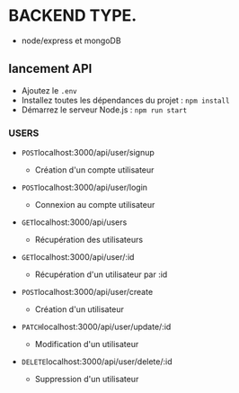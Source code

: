 # BACKEND TYPE. 

* node/express et mongoDB

## lancement API

* Ajoutez le `.env`
* Installez toutes les dépendances du projet : `npm install`
* Démarrez le serveur Node.js : `npm run start`


### USERS

* `POST`localhost:3000/api/user/signup
    * Création d'un compte utilisateur

* `POST`localhost:3000/api/user/login
    * Connexion au compte utilisateur

* `GET`localhost:3000/api/users
    * Récupération des utilisateurs

* `GET`localhost:3000/api/user/:id
    * Récupération d'un utilisateur par :id

* `POST`localhost:3000/api/user/create
    * Création d'un utilisateur

* `PATCH`localhost:3000/api/user/update/:id
    * Modification d'un utilisateur

* `DELETE`localhost:3000/api/user/delete/:id
    * Suppression d'un utilisateur



